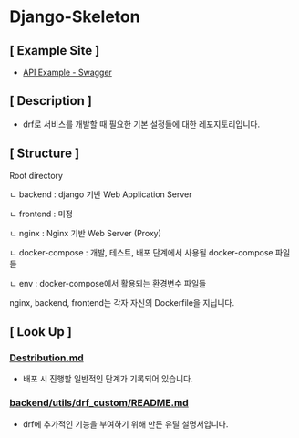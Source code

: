 # Django-Skeleton

## [ Example Site ]

- [API Example - Swagger](https://exampleapp.kro.kr/v1/schema/swagger/)

## [ Description ]

- drf로 서비스를 개발할 때 필요한 기본 설정들에 대한 레포지토리입니다.

## [ Structure ]

Root directory

ㄴ backend : django 기반 Web Application Server

ㄴ frontend : 미정

ㄴ nginx : Nginx 기반 Web Server (Proxy)

ㄴ docker-compose : 개발, 테스트, 배포 단계에서 사용될 docker-compose 파일들

ㄴ env : docker-compose에서 활용되는 환경변수 파일들

nginx, backend, frontend는 각자 자신의 Dockerfile을 지닙니다.

## [ Look Up ]

### [Destribution.md](./Destribution.md)

- 배포 시 진행할 일반적인 단계가 기록되어 있습니다.

### [backend/utils/drf_custom/README.md](./backend/utils/drf_custom/README.md)

- drf에 추가적인 기능을 부여하기 위해 만든 유틸 설명서입니다.
